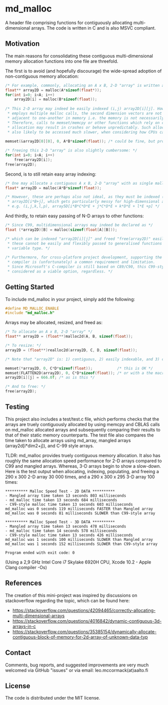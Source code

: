 # md_malloc

A header file comprising functions for contiguously allocating multi-dimensional arrays. The code is written in C and is also MSVC compliant.

## Motivation

The main reasons for consolidating these contiguous multi-dimensional memory allocation functions into one file are threefold. 

The first is to avoid (and hopefully discourage) the wide-spread adoption of non-contiguous memory allocation:
```c
/* For example, commonly, allocating an A x B, 2-D "array" is written as: */
float** array2D = malloc(A*sizeof(float*));
for(int i=0; i<A; i++)
    array2D[i] = malloc(B*sizeof(float));
    
/* This 2-D array may indeed be easily indexed (i,j) array2D[i][j]. However, since it 
 * employs multiple malloc calls, the second dimension vectors are not guaranteed to be
 * adjacent to one-another in memory i.e. the memory is not necessarily "contiguous". 
 * Therefore, calls to memset/memcpy or other functions which rely on contiguous memory
 * allocation may result in crashes or behave unpredictably. Such allocations are
 * also likely to be accessed much slower, when considering how CPUs cache nearby memory */
 
memset(&array2D[0][0], 0, A*B*sizeof(float)); /* could be fine, but probably not */

/* freeing this 2-D "array" is also slightly cumbersome: */
for(int i=0; i<A; i++)
    free(array2D[i]);
free(array2D);
```

Second, is to still retain easy array indexing:
```c
/* One may allocate a contiguous A x B, 2-D "array" with as single malloc call as: */
float* array2D = malloc(A*B*sizeof(float));

/* However, these are perhaps also not ideal, as they must be indexed (i,j) as 
 * array2D[i*B+j], which gets particularly messy for high-dimensional arrays; 
 * e.g. (i,j,k,l,p), array5D[i*B*C*D*E + j*C*D*E + k*D*E + l*E +p] */
```

And thirdly, to retain easy passing of N-D arrays to other functions:
```c
/* Since C99, multidimensional arrays may indeed be declared as */
float (*array2D)[B] = malloc(sizeof(float[A][B]));

/* which can be indexed "array2D[i][j]" and freed "free(array2D)" easily. However, 
 * these cannot be easily and flexibly passed to generalised functions due to their 
 * variable type. */
 
/* Furthermore, for cross-platform project development, supporting the ancient MSVC 
 * compiler is (unfortunately) a common requirement and limitation. 
 * Since Microsoft's C-compiler is still based on C89/C90, this C99-style may not be 
 * considered as a viable option, regardless. */
```


## Getting Started

To include md_malloc in your project, simply add the following:

```c
#define MD_MALLOC_ENABLE
#include "md_malloc.h"
```
Arrays may be allocated, resized, and freed as:

```c
/* To allocate an A x B, 2-D "array" */
float** array2D = (float**)malloc2d(A, B, sizeof(float));

/* To resize: */
array2D = (float**)realloc2d(array2D, C, D, sizeof(float));

/* Note that "array2D" is: 1) contiguous, 2) easily indexable, and 3) compiles under MSVC: */

memset(*array2D, 0, C*D*sizeof(float));           /* this is OK */
memset(FLATTEN2D(array2D), 0, C*D*sizeof(float)); /* or with a the macro... */
array2D[i][j] = 666.0f; /* as is this */

/* And to free: */
free(array2D);

```

## Testing

This project also includes a test/test.c file, which performs checks that the arrays are truely contiguously allocated by using memcpy and CBLAS calls on md_malloc allocated arrays and subsequently comparing their results to that of their static memory counterparts.
The test file also compares the time taken to allocate arrays using md_array, mangled arrays (array2d[i*dim2+j]), and C-99 style arrays. 

TLDR: md_malloc provides truely contiguous memory allocation. It also has roughly the same allocation speed performance for 2-D arrays compared to C99 and mangled arrays. Whereas, 3-D arrays begin to show a slow-down.
Here is the test output when allocating, indexing, populating, and freeing a 290 x 300 2-D array 30 000 times, and a 290 x 300 x 295 3-D array 100 times:

``` 
********** Malloc Speed Test - 2D DATA **********
- Mangled array time taken 13 seconds 803 milliseconds
- md_malloc time taken 13 seconds 684 milliseconds
- C99-style malloc time taken 13 seconds 603 milliseconds
md_malloc was 0 seconds 119 milliseconds FASTER than Mangled array
md_malloc was 0 seconds 81 milliseconds SLOWER than C99-style array

********** Malloc Speed Test - 3D DATA **********
- Mangled array time taken 13 seconds 478 milliseconds
- md_malloc time taken 14 seconds 578 milliseconds
- C99-style malloc time taken 13 seconds 426 milliseconds
md_malloc was 1 seconds 100 milliseconds SLOWER than Mangled array
md_malloc was 1 seconds 152 milliseconds SLOWER than C99-style array

Program ended with exit code: 0
```

(Using a 2,9 GHz Intel Core i7 Skylake 6920H CPU, Xcode 10.2 - Apple Clang compiler -Os)


## References

The creation of this mini-project was inspired by discussions on stackoverflow regarding the topic, which can be found here:
* https://stackoverflow.com/questions/42094465/correctly-allocating-multi-dimensional-arrays
* https://stackoverflow.com/questions/4016842/dynamic-contiguous-3d-arrays-in-c
* https://stackoverflow.com/questions/35385154/dynamically-allocate-contiguous-block-of-memory-for-2d-array-of-unknown-data-typ

## Contact

Comments, bug reports, and suggested improvements are very much welcomed via GitHub "issues" or via email: leo.mccormack(at)aalto.fi

## License

The code is distributed under the MIT license.
